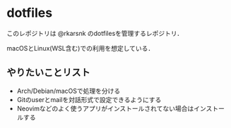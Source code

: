 # dotfiles
このレポジトリは @rkarsnk のdotfilesを管理するレポジトリ．

macOSとLinux(WSL含む)での利用を想定している．

## やりたいことリスト
- Arch/Debian/macOSで処理を分ける
- Gitのuserとmailを対話形式で設定できるようにする
- Neovimなどのよく使うアプリがインストールされてない場合はインストールする

